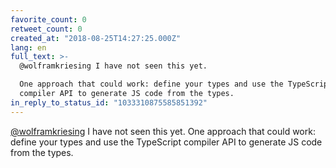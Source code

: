 ```yaml
---
favorite_count: 0
retweet_count: 0
created_at: "2018-08-25T14:27:25.000Z"
lang: en
full_text: >-
  @wolframkriesing I have not seen this yet. 

  One approach that could work: define your types and use the TypeScript
  compiler API to generate JS code from the types.
in_reply_to_status_id: "1033310875585851392"
---
```


[@wolframkriesing](https://twitter.com/wolframkriesing) I have not seen this
yet. One approach that could work: define your types and use the TypeScript
compiler API to generate JS code from the types.
